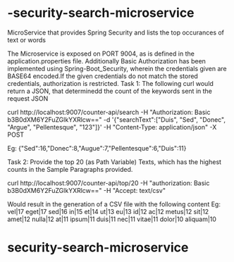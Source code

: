 # -security-search-microservice
MicroService that provides Spring Security and lists the top occurances of text or words

The Microservice is exposed on PORT 9004, as is defined in the application.properties file.
Additionally Basic Authorization has been implemented using Spring-Boot_Security, wherein the credentials given are BASE64 encoded.If the given credentials do not match the stored credentials, authorization is restricted.
Task 1: The following curl would return a JSON, that determinedd the count of the keywords sent in the request JSON 

curl http://localhost:9007/counter-api/search -H "Authorization: Basic b3B0dXM6Y2FuZGlkYXRlcw==" -d '{"searchText":["Duis", "Sed", "Donec", "Argue", "Pellentesque", "123"]}' -H "Content-Type: application/json" -X POST

Eg: {"Sed":16,"Donec":8,"Augue":7,"Pellentesque":6,"Duis":11}

Task 2: Provide the top 20 (as Path Variable) Texts, which has the highest counts in the Sample Paragraphs provided.

curl http://localhost:9007/counter-api/top/20 -H "authorization: Basic b3B0dXM6Y2FuZGlkYXRlcw==" -H "Accept: text/csv"

Would result in the generation of a CSV file with the following content Eg: vel|17 eget|17 sed|16 in|15 et|14 ut|13 eu|13 id|12 ac|12 metus|12 sit|12 amet|12 nulla|12 at|11 ipsum|11 duis|11 nec|11 vitae|11 dolor|10 aliquam|10
# security-search-microservice
